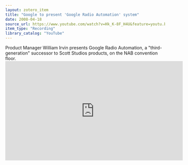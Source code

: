 ```yaml
---
layout: zotero_item
title: "Google to present 'Google Radio Automation' system"
date: 2008-04-18
source_url: https://www.youtube.com/watch?v=Hk_K-8F_H4U&feature=youtu.be
item_type: "Recording"
library_catalog: "YouTube"
---
```


<span class="Z3988" title="url_ver=Z39.88-2004&amp;ctx_ver=Z39.88-2004&amp;rfr_id=info%3Asid%2Fzotero.org%3A2&amp;rft_val_fmt=info%3Aofi%2Ffmt%3Akev%3Amtx%3Adc&amp;rft.type=videoRecording&amp;rft.title=Google%20to%20present%20&apos;Google%20Radio%20Automation&apos;%20system&amp;rft.description=Product%20Manager%20William%20Irvin%20presents%20Google%20Radio%20Automation%2C%20a%20%22third-generation%22%20successor%20to%20Scott%20Studios%20products%2C%20on%20the%20NAB%20convention%20floor.&amp;rft.identifier=https%3A%2F%2Fwww.youtube.com%2Fwatch%3Fv%3DHk_K-8F_H4U%26feature%3Dyoutu.be&amp;rft.au=undefined&amp;rft.date=2008-04-18">
Product Manager William Irvin presents Google Radio Automation, a "third-generation" successor to Scott Studios products, on the NAB convention floor.
</span>

<iframe width="560" height="315" src="https://www.youtube.com/embed/Hk_K-8F_H4U" title="YouTube video player" frameborder="0" allow="accelerometer; autoplay; clipboard-write; encrypted-media; gyroscope; picture-in-picture; web-share" allowfullscreen></iframe>

